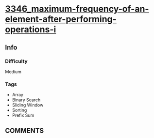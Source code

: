 # [3346_maximum-frequency-of-an-element-after-performing-operations-i](https://leetcode.com/problems/maximum-frequency-of-an-element-after-performing-operations-i)

## Info

### Difficulty

Medium

### Tags

- Array
- Binary Search
- Sliding Window
- Sorting
- Prefix Sum

## __COMMENTS__

> 
